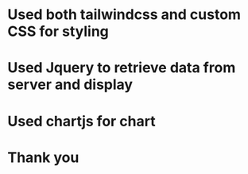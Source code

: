 # Used both tailwindcss and custom CSS for styling
# Used Jquery to retrieve data from server and display
# Used chartjs for chart


# Thank you